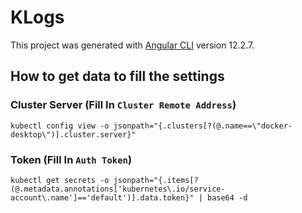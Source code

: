 # KLogs

This project was generated with [Angular CLI](https://github.com/angular/angular-cli) version 12.2.7.


## How to get data to fill the settings

### Cluster Server (Fill In `Cluster Remote Address`)
```shell
kubectl config view -o jsonpath="{.clusters[?(@.name==\"docker-desktop\")].cluster.server}"
```

### Token (Fill In `Auth Token`)
```shell
kubectl get secrets -o jsonpath="{.items[?(@.metadata.annotations['kubernetes\.io/service-account\.name']=='default')].data.token}" | base64 -d
```
